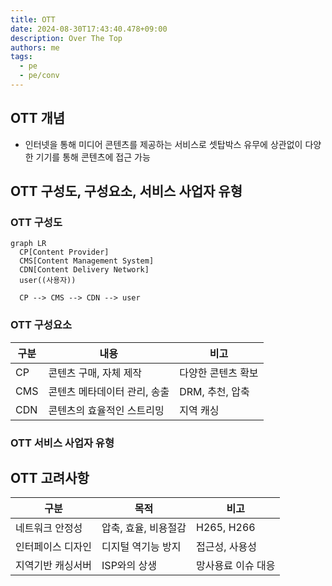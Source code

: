 ```yaml
---
title: OTT
date: 2024-08-30T17:43:40.478+09:00
description: Over The Top
authors: me
tags:
  - pe
  - pe/conv
---
```


## OTT 개념

- 인터넷을 통해 미디어 콘텐츠를 제공하는 서비스로 셋탑박스 유무에 상관없이 다양한 기기를 통해 콘텐츠에 접근 가능

## OTT 구성도, 구성요소, 서비스 사업자 유형

### OTT 구성도

```mermaid
graph LR
  CP[Content Provider]
  CMS[Content Management System]
  CDN[Content Delivery Network]
  user((사용자))

  CP --> CMS --> CDN --> user
```

### OTT 구성요소

| 구분 | 내용 | 비고 |
| --- | --- | --- |
| CP | 콘텐츠 구매, 자체 제작 | 다양한 콘텐츠 확보 |
| CMS | 콘텐츠 메타데이터 관리, 송출 | DRM, 추천, 압축 |
| CDN | 콘텐츠의 효율적인 스트리밍 | 지역 캐싱 |

### OTT 서비스 사업자 유형

## OTT 고려사항

| 구분 | 목적 | 비고 |
| --- | --- | --- |
| 네트워크 안정성 | 압축, 효율, 비용절감 | H265, H266 |
| 인터페이스 디자인 | 디지털 역기능 방지 | 접근성, 사용성 |
| 지역기반 캐싱서버 | ISP와의 상생 | 망사용료 이슈 대응 |
